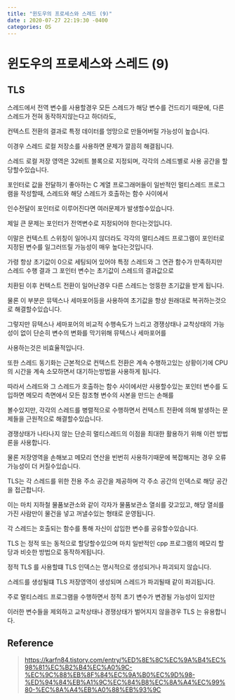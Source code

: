 ```yaml
---
title: "윈도우의 프로세스와 스레드 (9)"
date : 2020-07-27 22:19:30 -0400
categories: OS
---
```


# 윈도우의 프로세스와 스레드 (9)

## TLS

스레드에서 전역 변수를 사용할경우 모든 스레드가 해당 변수를 건드리기 때문에, 다른 스레드가 전혀 동작하지않는다고 하더라도,

컨텍스트 전환의 결과로 특정 데이터를 엉망으로 만들어버릴 가능성이 높습니다.

이경우 스레드 로컬 저장소를 사용하면 문제가 깔끔히 해결됩니다.

스레드 로컬 저장 영역은 32비트 블록으로 지정되며, 각각의 스레드별로 사용 공간을 할당할수있습니다.

포인터로 값을 전달하기 좋아하는 C 계열 프로그래머들이 일반적인 멀티스레드 프로그램을 작성할때, 스레드와 해당 스레드가 호출하는 함수 사이에서 

인수전달이 포인터로 이루어진다면 여러문제가 발생할수있습니다.

제일 큰 문제는 포인터가 전역변수로 지정되어야 한다는것입니다.

이말은 컨텍스트 스위칭이 일어나지 않더라도 각각의 멀티스레드 프로그램이 포인터로 지정된 변수를 일그러뜨릴 가능성이 매우 높다는것입니다.

가령 항상 초기값이 0으로 세팅되어 있어야 특정 스레드와 그 연관 함수가 만족하지만 스레드 수행 결과 그 포인터 변수는 초기값이 스레드의 결과값으로

치환된 이후 컨텍스트 전환이 일어난경우 다른 스레드는 엉뚱한 초기값을 받게 됩니다.

물론 이 부분은 뮤텍스나 세마포어등을 사용하여 초기값을 항상 원래대로 복귀하는것으로 해결할수있습니다.

그렇지만 뮤텍스나 세마포어의 비교적 수행속도가 느리고 경쟁상태나 교착상태의 가능성이 없이 단순히 변수의 변화를 막기위해 뮤텍스나 세마포어를 

사용하는것은 비효율적입니다.

또한 스레드 동기화는 근본적으로 컨텍스트 전환은 계속 수행하고있는 상황이기에 CPU의 시간을 계속 소모하면서 대기하는방법을 사용하게 됩니다.

따라서 스레드와 그 스레드가 호출하는 함수 사이에서만 사용할수있는 포인터 변수를 도입하면 메모리 측면에서 모든 참조형 변수의 사본을 만드는 손해를

볼수있지만, 각각의 스레드를 병렬적으로 수행하면서 컨텍스트 전환에 의해 발생하는 문제들을 근원적으로 해결할수있습니다.

경쟁상태가 나타나지 않는 단순히 멀티스레드의 이점을 최대한 활용하기 위해 이런 방법론을 사용합니다.

물론 저장영역을 손해보고 메모리 연산을 빈번히 사용하기때문에 복잡해지는 경우 오류가능성이 더 커질수있습니다.

TLS는 각 스레드를 위한 전용 주소 공간을 제공하며 각 주소 공간의 인덱스로 해당 공간을 접근합니다.

이는 마치 지하철 물품보관소와 같이 각자가 물품보관소 열쇠를 갖고있고, 해당 열쇠를 가진 사람만이 물건을 넣고 꺼낼수있는 형태로 운영됩니다.

각 스레드는 호출되는 함수를 통해 자신이 삽입한 변수를 공유할수있습니다.

TLS 는 정적 또는 동적으로 할당할수있으며 마치 일반적인 cpp 프로그램의 메모리 할당과 비슷한 방법으로 동작하게됩니다.

정적 TLS 를 사용할떄 TLS 인덱스는 명시적으로 생성되거나 파괴되지 않습니다.

스레드를 생성될떄 TLS 저장영역이 생성되며 스레드가 파괴될때 같이 파괴됩니다.

주로 멀티스레드 프로그램을 수행하면서 정적 초기 변수가 변경될 가능성이 있지만

이러한 변수들을 제외하고 교착상태나 경쟁상태가 벌어지지 않을경우 TLS 는 유용합니다.

## Reference

> https://karfn84.tistory.com/entry/%ED%8E%8C%EC%9A%B4%EC%98%81%EC%B2%B4%EC%A0%9C-%EC%9C%88%EB%8F%84%EC%9A%B0%EC%9D%98-%ED%94%84%EB%A1%9C%EC%84%B8%EC%8A%A4%EC%99%80-%EC%8A%A4%EB%A0%88%EB%93%9C
